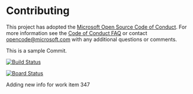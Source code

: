 # Contributing

This project has adopted the [Microsoft Open Source Code of Conduct](https://opensource.microsoft.com/codeofconduct/). For more information see the [Code of Conduct FAQ](https://opensource.microsoft.com/codeofconduct/faq/) or contact [opencode@microsoft.com](mailto:opencode@microsoft.com) with any additional questions or comments.

This is a sample Commit. 

[![Build Status](https://dev.azure.com/PacktLearnAzureDevOps/Parts%20Unlimited%20E2E%20-%20GitHub%20Integration/_apis/build/status/amalik99.PartsUnlimitedE2E?branchName=master)](https://dev.azure.com/PacktLearnAzureDevOps/Parts%20Unlimited%20E2E%20-%20GitHub%20Integration/_build/latest?definitionId=8&branchName=master)

[![Board Status](https://dev.azure.com/PacktLearnAzureDevOps/8fe21744-2fef-4e97-9a3d-2665c5131eaf/d2e39666-a747-4186-a2d3-7147a65b26c1/_apis/work/boardbadge/94143b58-9920-4d10-91b9-d4091b5a086b?columnOptions=1)](https://dev.azure.com/PacktLearnAzureDevOps/8fe21744-2fef-4e97-9a3d-2665c5131eaf/_boards/board/t/d2e39666-a747-4186-a2d3-7147a65b26c1/Microsoft.RequirementCategory/)

Adding new info for work item 347
